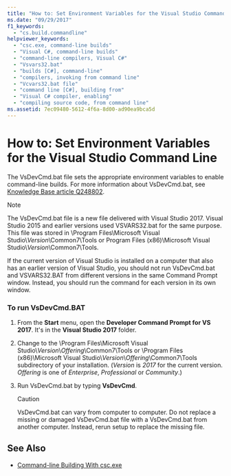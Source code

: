 ```yaml
---
title: "How to: Set Environment Variables for the Visual Studio Command Line"
ms.date: "09/29/2017"
f1_keywords: 
  - "cs.build.commandline"
helpviewer_keywords: 
  - "csc.exe, command-line builds"
  - "Visual C#, command-line builds"
  - "command-line compilers, Visual C#"
  - "Vsvars32.bat"
  - "builds [C#], command-line"
  - "compilers, invoking from command line"
  - "Vcvars32.bat file"
  - "command line [C#], building from"
  - "Visual C# compiler, enabling"
  - "compiling source code, from command line"
ms.assetid: 7ec09480-5612-4f6a-8d00-ad90ea9bca5d
---
```

# How to: Set Environment Variables for the Visual Studio Command Line

The VsDevCmd.bat file sets the appropriate environment variables to enable command-line builds. For more information about VsDevCmd.bat, see [Knowledge Base article Q248802](https://support.microsoft.com/help/248802/you-receive-the-out-of-environment-space-error-message-when-you-execut).  

> [!NOTE]
> The VsDevCmd.bat file is a new file delivered with Visual Studio 2017. Visual Studio 2015 and earlier versions used VSVARS32.bat for the same purpose. This file was stored in \Program Files\Microsoft Visual Studio\\*Version*\Common7\Tools or Program Files (x86)\Microsoft Visual Studio\\*Version*\Common7\Tools.
  
If the current version of Visual Studio is installed on a computer that also has an earlier version of Visual Studio, you should not run VsDevCmd.bat and VSVARS32.BAT from different versions in the same Command Prompt window. Instead, you should run the command for each version in its own window.
  
### To run VsDevCmd.BAT  
  
1.  From the **Start** menu, open the **Developer Command Prompt for VS 2017**.  It's in the **Visual Studio 2017** folder.
  
2.  Change to the \Program Files\Microsoft Visual Studio\\*Version*\\*Offering*\Common7\Tools or \Program Files (x86)\Microsoft Visual Studio\\*Version*\\*Offering*\Common7\Tools subdirectory of your installation.  (*Version* is *2017* for the current version. *Offering* is one of *Enterprise*, *Professional* or *Community*.)
  
3.  Run VsDevCmd.bat by typing **VsDevCmd**.  
  
    > [!CAUTION]
    >  VsDevCmd.bat can vary from computer to computer. Do not replace a missing or damaged VsDevCmd.bat file with a VsDevCmd.bat from another computer. Instead, rerun setup to replace the missing file.  
  
## See Also  

- [Command-line Building With csc.exe](../../../csharp/language-reference/compiler-options/command-line-building-with-csc-exe.md)
